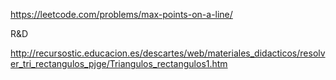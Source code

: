 https://leetcode.com/problems/max-points-on-a-line/


R&D 

http://recursostic.educacion.es/descartes/web/materiales_didacticos/resolver_tri_rectangulos_pjge/Triangulos_rectangulos1.htm